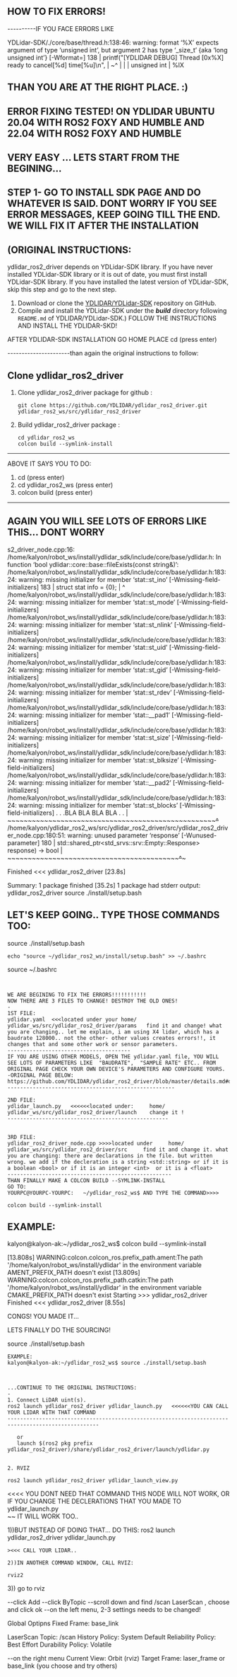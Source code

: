 HOW TO FIX ERRORS!
-------------------

----------IF YOU FACE ERRORS LIKE 

YDLidar-SDK/./core/base/thread.h:138:46: warning: format ‘%X’ expects argument of type ‘unsigned int’, but argument 2 has type ‘_size_t’ {aka ‘long unsigned int’} [-Wformat=]
  138 |           printf("[YDLIDAR DEBUG] Thread [0x%X] ready to cancel[%d] time[%u]\n",
      |                                             ~^
      |                                              |
      |                                              unsigned int
      |                                             %lX


      
THAN YOU ARE AT THE RIGHT PLACE. :)
-
ERROR FIXING TESTED! ON YDLIDAR UBUNTU 20.04 WITH ROS2 FOXY AND HUMBLE AND 22.04 WITH ROS2 FOXY AND HUMBLE 
-
VERY EASY ... LETS START FROM THE BEGINING...
-
STEP 1- GO TO INSTALL SDK PAGE AND DO WHATEVER IS SAID. DONT WORRY IF YOU SEE ERROR MESSAGES, KEEP GOING TILL THE END. WE WILL FIX IT AFTER THE INSTALLATION
-
(ORIGINAL INSTRUCTIONS:
-
ydlidar_ros2_driver depends on YDLidar-SDK library. If you have never installed YDLidar-SDK library or it is out of date, you must first install YDLidar-SDK library. If you have installed the latest version of YDLidar-SDK, skip this step and go to the next step.

1. Download or clone the [YDLIDAR/YDLidar-SDK](https://github.com/YDLIDAR/YDLidar-SDK) repository on GitHub.
2. Compile and install the YDLidar-SDK under the ***build*** directory following `README.md` of YDLIDAR/YDLidar-SDK.)
FOLLOW THE INSTRUCTIONS AND INSTALL THE YDLIDAR-SKD!

AFTER YDLIDAR-SDK INSTALLATION GO HOME PLACE
cd           (press enter)

 ----------------------than again the original instructions to follow:

## Clone ydlidar_ros2_driver

1. Clone ydlidar_ros2_driver package for github : 

   `git clone https://github.com/YDLIDAR/ydlidar_ros2_driver.git ydlidar_ros2_ws/src/ydlidar_ros2_driver`

2. Build ydlidar_ros2_driver package :

   ```
   cd ydlidar_ros2_ws
   colcon build --symlink-install

---------------------------------------------------
ABOVE IT SAYS YOU TO DO:
1) cd           		(press enter)
2) cd ydlidar_ros2_ws           (press enter)
3) colcon build  		(press enter)
-----------------------------------------------------

AGAIN YOU WILL SEE LOTS OF ERRORS LIKE THIS... DONT WORRY
-----
s2_driver_node.cpp:16:
/home/kalyon/robot_ws/install/ydlidar_sdk/include/core/base/ydlidar.h: In function ‘bool ydlidar::core::base::fileExists(const string&)’:
/home/kalyon/robot_ws/install/ydlidar_sdk/include/core/base/ydlidar.h:183:24: warning: missing initializer for member ‘stat::st_ino’ [-Wmissing-field-initializers]
  183 |   struct stat info = {0};
      |                        ^
/home/kalyon/robot_ws/install/ydlidar_sdk/include/core/base/ydlidar.h:183:24: warning: missing initializer for member ‘stat::st_mode’ [-Wmissing-field-initializers]
/home/kalyon/robot_ws/install/ydlidar_sdk/include/core/base/ydlidar.h:183:24: warning: missing initializer for member ‘stat::st_nlink’ [-Wmissing-field-initializers]
/home/kalyon/robot_ws/install/ydlidar_sdk/include/core/base/ydlidar.h:183:24: warning: missing initializer for member ‘stat::st_uid’ [-Wmissing-field-initializers]
/home/kalyon/robot_ws/install/ydlidar_sdk/include/core/base/ydlidar.h:183:24: warning: missing initializer for member ‘stat::st_gid’ [-Wmissing-field-initializers]
/home/kalyon/robot_ws/install/ydlidar_sdk/include/core/base/ydlidar.h:183:24: warning: missing initializer for member ‘stat::st_rdev’ [-Wmissing-field-initializers]
/home/kalyon/robot_ws/install/ydlidar_sdk/include/core/base/ydlidar.h:183:24: warning: missing initializer for member ‘stat::__pad1’ [-Wmissing-field-initializers]
/home/kalyon/robot_ws/install/ydlidar_sdk/include/core/base/ydlidar.h:183:24: warning: missing initializer for member ‘stat::st_size’ [-Wmissing-field-initializers]
/home/kalyon/robot_ws/install/ydlidar_sdk/include/core/base/ydlidar.h:183:24: warning: missing initializer for member ‘stat::st_blksize’ [-Wmissing-field-initializers]
/home/kalyon/robot_ws/install/ydlidar_sdk/include/core/base/ydlidar.h:183:24: warning: missing initializer for member ‘stat::__pad2’ [-Wmissing-field-initializers]
/home/kalyon/robot_ws/install/ydlidar_sdk/include/core/base/ydlidar.h:183:24: warning: missing initializer for member ‘stat::st_blocks’ [-Wmissing-field-initializers]
.
.
.BLA BLA BLA BLA
.
.
      |   ~~~~~~~~~~~~~~~~~~~~~~~~~~~~~~~~~~~~~~~~~~~~~~~~~~~~~^~~
/home/kalyon/ydlidar_ros2_ws/src/ydlidar_ros2_driver/src/ydlidar_ros2_driver_node.cpp:180:51: warning: unused parameter ‘response’ [-Wunused-parameter]
  180 |   std::shared_ptr<std_srvs::srv::Empty::Response> response) -> bool
      |   ~~~~~~~~~~~~~~~~~~~~~~~~~~~~~~~~~~~~~~~~~~~~~~~~^~~~~~~~

Finished <<< ydlidar_ros2_driver [23.8s]

Summary: 1 package finished [35.2s]
  1 package had stderr output: ydlidar_ros2_driver
source ./install/setup.bash



LET'S KEEP GOING.. TYPE THOSE COMMANDS TOO:
-

source ./install/setup.bash
```   
echo "source ~/ydlidar_ros2_ws/install/setup.bash" >> ~/.bashrc
```
 source ~/.bashrc
```


WE ARE BEGINING TO FIX THE ERRORS!!!!!!!!!!!
NOW THERE ARE 3 FILES TO CHANGE! DESTROY THE OLD ONES!
-
1ST FILE: 
ydlidar.yaml  <<<located under your home/  ydlidar_ws/src/ydlidar_ros2_driver/params   find it and change! what you are changing.. let me explain, i am using X4 lidar, which has a baudrate 128000.. not the other- other values creates errors!!, it changes that and some other work or sensor parameters. 
---------------------------------------
IF YOU ARE USING OTHER MODELS, OPEN THE ydlidar.yaml file, YOU WILL SEE LOTS OF PARAMETERS LIKE  "BAUDRATE",  "SAMPLE RATE" ETC.. FROM ORIGINAL PAGE CHECK YOUR OWN DEVICE'S PARAMETERS AND CONFIGURE YOURS. 
-ORIGINAL PAGE BELOW:
https://github.com/YDLIDAR/ydlidar_ros2_driver/blob/master/details.md#dataset
-----------------------------------------------------

2ND FILE:
ydlidar_launch.py   <<<<<<located under:     home/  ydlidar_ws/src/ydlidar_ros2_driver/launch    change it !
---------------------------------------------------


3RD FILE:
ydlidar_ros2_driver_node.cpp >>>>located under     home/     ydlidar_ws/src/ydlidar_ros2_driver/src     find it and change it. what you are changing: there are declarations in the file. but written wrong. we add if the decleration is a string <std::string> or if it is a boolean <bool> or if it is an integer <int>  or it is a <float>
----------------------------------------------------
THAN FINALLY MAKE A COLCON BUILD --SYMLINK-INSTALL
GO TO:
YOURPC@YOURPC-YOURPC:   ~/ydlidar_ros2_ws$ AND TYPE THE COMMAND>>>>    

colcon build --symlink-install
```
EXAMPLE:
-
kalyon@kalyon-ak:~/ydlidar_ros2_ws$ colcon build --symlink-install

[13.808s] WARNING:colcon.colcon_ros.prefix_path.ament:The path '/home/kalyon/robot_ws/install/ydlidar' in the environment variable AMENT_PREFIX_PATH doesn't exist
[13.809s] WARNING:colcon.colcon_ros.prefix_path.catkin:The path '/home/kalyon/robot_ws/install/ydlidar' in the environment variable CMAKE_PREFIX_PATH doesn't exist
Starting >>> ydlidar_ros2_driver
Finished <<< ydlidar_ros2_driver [8.55s]

CONGS! YOU MADE IT... 

LETS FINALLY DO THE SOURCING!

source ./install/setup.bash
```
EXAMPLE:
kalyon@kalyon-ak:~/ydlidar_ros2_ws$ source ./install/setup.bash



...CONTINUE TO THE ORIGINAL INSTRUCTIONS:
-
1. Connect LiDAR uint(s).
ros2 launch ydlidar_ros2_driver ydlidar_launch.py   <<<<<<YOU CAN CALL YOUR LIDAR WITH THAT COMMAND
---------------------------------------------------------------------------------------------------   
   
   or 
   launch $(ros2 pkg prefix ydlidar_ros2_driver)/share/ydlidar_ros2_driver/launch/ydlidar.py 

   
2. RVIZ 

ros2 launch ydlidar_ros2_driver ydlidar_launch_view.py
```
<<<< YOU DONT NEED THAT COMMAND THIS NODE WILL NOT WORK, OR IF YOU CHANGE THE DECLERATIONS THAT YOU MADE TO ydlidar_launch.py 	
~~
IT WILL WORK TOO..

1))BUT INSTEAD OF DOING THAT... DO THIS:
ros2 launch ydlidar_ros2_driver ydlidar_launch.py 
```
><<< CALL YOUR LIDAR..

2))IN ANOTHER COMMAND WINDOW, CALL RVIZ:

rviz2
```
3)) go to rviz

--click Add
--click ByTopic
--scroll down and find /scan LaserScan , choose and click ok
--on the left menu,  2-3 settings needs to be changed!

Global Optipns
Fixed Frame: base_link

LaserScan
Topic: /scan
History Policy: System Default
Reliability Policy: Best Effort
Durability Policy: Volatile

--on the right menu
Current View: Orbit (rviz)
Target Frame: laser_frame or base_link (you choose and try others)








